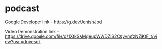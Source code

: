 # podcast

Google Developer  link - https://g.dev/JenishJoel

Video Demonstration link -https://drive.google.com/file/d/1XtkSAMqeupWWDZiS2C0yymfzNZjKtF_t/view?usp=drivesdk

